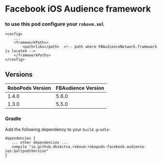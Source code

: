 # Facebook iOS Audience framework

### to use this pod configure your `robovm.xml`

```
<config>
    ...
    <frameworkPaths>
        <path>libs</path>  <!-- path where FBAudienceNetwork.framework is located -->
    </frameworkPaths>
</config>
```

## Versions

| RoboPods Version  | FBAudience Version  |
|-------------------|---------------------|
| 1.4.0             | 5.6.0               |
| 1.3.0             | 5.5.0               |

### Gradle

Add the following dependency to your `build.gradle`:

```
dependencies {
   ... other dependencies ...
   compile "io.github.dkimitsa.robovm:robopods-facebook-audience-ios:$altpodsVersion"
}
```
